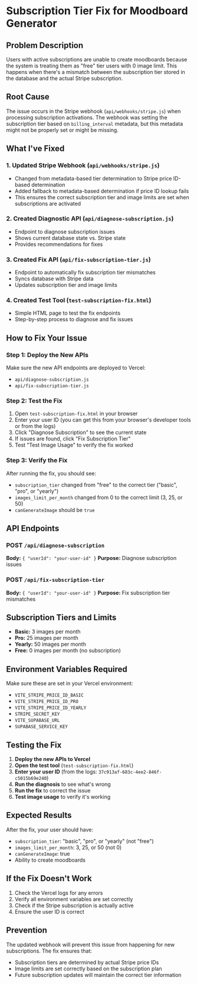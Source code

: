 # Subscription Tier Fix for Moodboard Generator

## Problem Description

Users with active subscriptions are unable to create moodboards because the system is treating them as "free" tier users with 0 image limit. This happens when there's a mismatch between the subscription tier stored in the database and the actual Stripe subscription.

## Root Cause

The issue occurs in the Stripe webhook (`api/webhooks/stripe.js`) when processing subscription activations. The webhook was setting the subscription tier based on `billing_interval` metadata, but this metadata might not be properly set or might be missing.

## What I've Fixed

### 1. Updated Stripe Webhook (`api/webhooks/stripe.js`)
- Changed from metadata-based tier determination to Stripe price ID-based determination
- Added fallback to metadata-based determination if price ID lookup fails
- This ensures the correct subscription tier and image limits are set when subscriptions are activated

### 2. Created Diagnostic API (`api/diagnose-subscription.js`)
- Endpoint to diagnose subscription issues
- Shows current database state vs. Stripe state
- Provides recommendations for fixes

### 3. Created Fix API (`api/fix-subscription-tier.js`)
- Endpoint to automatically fix subscription tier mismatches
- Syncs database with Stripe data
- Updates subscription tier and image limits

### 4. Created Test Tool (`test-subscription-fix.html`)
- Simple HTML page to test the fix endpoints
- Step-by-step process to diagnose and fix issues

## How to Fix Your Issue

### Step 1: Deploy the New APIs
Make sure the new API endpoints are deployed to Vercel:
- `api/diagnose-subscription.js`
- `api/fix-subscription-tier.js`

### Step 2: Test the Fix
1. Open `test-subscription-fix.html` in your browser
2. Enter your user ID (you can get this from your browser's developer tools or from the logs)
3. Click "Diagnose Subscription" to see the current state
4. If issues are found, click "Fix Subscription Tier"
5. Test "Test Image Usage" to verify the fix worked

### Step 3: Verify the Fix
After running the fix, you should see:
- `subscription_tier` changed from "free" to the correct tier ("basic", "pro", or "yearly")
- `images_limit_per_month` changed from 0 to the correct limit (3, 25, or 50)
- `canGenerateImage` should be `true`

## API Endpoints

### POST `/api/diagnose-subscription`
**Body:** `{ "userId": "your-user-id" }`
**Purpose:** Diagnose subscription issues

### POST `/api/fix-subscription-tier`
**Body:** `{ "userId": "your-user-id" }`
**Purpose:** Fix subscription tier mismatches

## Subscription Tiers and Limits

- **Basic:** 3 images per month
- **Pro:** 25 images per month  
- **Yearly:** 50 images per month
- **Free:** 0 images per month (no subscription)

## Environment Variables Required

Make sure these are set in your Vercel environment:
- `VITE_STRIPE_PRICE_ID_BASIC`
- `VITE_STRIPE_PRICE_ID_PRO`
- `VITE_STRIPE_PRICE_ID_YEARLY`
- `STRIPE_SECRET_KEY`
- `VITE_SUPABASE_URL`
- `SUPABASE_SERVICE_KEY`

## Testing the Fix

1. **Deploy the new APIs to Vercel**
2. **Open the test tool** (`test-subscription-fix.html`)
3. **Enter your user ID** (from the logs: `37c913af-683c-4ee2-846f-c5015b69e240`)
4. **Run the diagnosis** to see what's wrong
5. **Run the fix** to correct the issue
6. **Test image usage** to verify it's working

## Expected Results

After the fix, your user should have:
- `subscription_tier`: "basic", "pro", or "yearly" (not "free")
- `images_limit_per_month`: 3, 25, or 50 (not 0)
- `canGenerateImage`: true
- Ability to create moodboards

## If the Fix Doesn't Work

1. Check the Vercel logs for any errors
2. Verify all environment variables are set correctly
3. Check if the Stripe subscription is actually active
4. Ensure the user ID is correct

## Prevention

The updated webhook will prevent this issue from happening for new subscriptions. The fix ensures that:
- Subscription tiers are determined by actual Stripe price IDs
- Image limits are set correctly based on the subscription plan
- Future subscription updates will maintain the correct tier information
